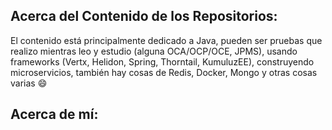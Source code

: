 ## Acerca del Contenido de los Repositorios:

El contenido está principalmente dedicado a Java, pueden ser pruebas que realizo mientras leo y estudio (alguna OCA/OCP/OCE, JPMS), usando frameworks (Vertx, Helidon, Spring, Thorntail, KumuluzEE), construyendo microservicios, también hay cosas de Redis, Docker, Mongo y otras cosas varias :smile:  


## Acerca de mí:



